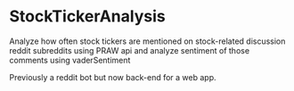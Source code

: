# StockTickerAnalysis
Analyze how often stock tickers are mentioned on stock-related discussion reddit subreddits using PRAW api and analyze sentiment of those comments using vaderSentiment

Previously a reddit bot but now back-end for a web app.

